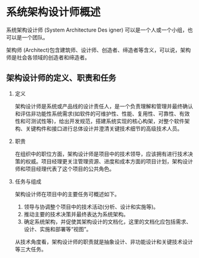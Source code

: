 # 系统架构设计师概述



系统架构设计师 (System Architecture Des igner) 可以是一个人或一个小组，也可以是一个团队。

架构师 (Architect)包含建筑师、设计师、创造者、缔造者等含义，可以说，架构师是社会各领域的创造者和缔造者。



## 架构设计师的定义、职责和任务

1. 定义

    架构设计师是系统或产品线的设计责任人，是一个负责理解和管理并最终确认和评估非功能性系统需求(如软件的可维护性、性能、复用性、可靠性、有效性和可测试性等)，给出开发规范，搭建系统实现的核心构架，对整个软件架构、关键构件和接口进行总体设计并澄清关键技术细节的高级技术人员。

2. 职贵

    在组织中的职位方面，架构设计师是项目中的技术领导，应该拥有进行技术决策的权威。项目经理更关注管理资源、进度和成本方面的项目计划，架构设计师和项目经理代表了这个项目的公共角色。

3. 任务与组成

    架构设计师在项目中的主要任务可概述如下。

    1. 领导与协调整个项目中的技术活动(分析、设计和实施等)。
    2. 推动主要的技术决策并最终表达为系统架构。
    3. 确定系统架构，并促使其架构设计的文档化，这里的文档化应包括需求、设计、实施和部署等“视图”。

    从技术角度看，架构设计师的职责就是抽象设计、非功能设计和关键技术设计等三大任务。


































